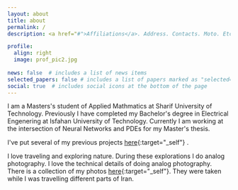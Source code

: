 ```yaml
---
layout: about
title: about
permalink: /
description: <a href="#">Affiliations</a>. Address. Contacts. Moto. Etc.

profile:
  align: right
  image: prof_pic2.jpg
  
news: false  # includes a list of news items
selected_papers: false # includes a list of papers marked as "selected={true}"
social: true  # includes social icons at the bottom of the page
---
```


I am a Masters's student of Applied Mathmatics at Sharif University of Technology. Previously I have completed my Bachelor's degree in Electrical Engenering at Isfahan University of Technology.
Currently I am working at the intersection of Neural Networks and PDEs for my Master's thesis. 

I've put several of my previous projects [here](https://pooyasf.github.io/projects/){:target="_self"} . 

I love traveling and exploring nature. During these explorations I do analog photography. I love the technical details of doing analog photography. There is a collection of my photos [here](https://pooyasf.github.io/photos/){:target="_self"}. They were taken while I was travelling different parts of Iran.

